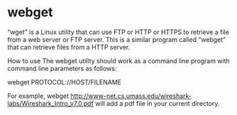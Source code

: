 # webget
 “wget” is a Linux utility that can use FTP or HTTP or HTTPS to retrieve a file from a web server or FTP server. This is a similar program called “webget” that can retrieve files from a HTTP server.


How to use
The webget utility should work as a command line program with command line parameters as
follows:

webget PROTOCOL://HOST/FILENAME

For example,
webget http://www-net.cs.umass.edu/wireshark-labs/Wireshark_Intro_v7.0.pdf
will add a pdf file in your current directory.
